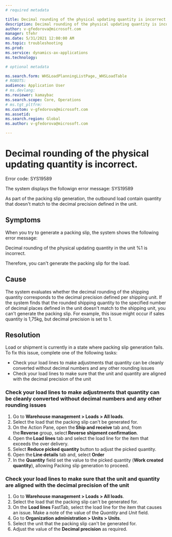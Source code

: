 ```yaml
---
# required metadata

title: Decimal rounding of the physical updating quantity is incorrect.
description: Decimal rounding of the physical updating quantity is incorrect.
author: v-gfedorova@microsoft.com
manager: tfehr
ms.date: 5/31/2021 12:00:00 AM
ms.topic: troubleshooting
ms.prod: 
ms.service: dynamics-ax-applications
ms.technology: 

# optional metadata

ms.search.form: WHSLoadPlanningListPage,_WHSLoadTable
# ROBOTS: 
audience: Application User
# ms.devlang: 
ms.reviewer: kamaybac
ms.search.scope: Core, Operations
# ms.tgt_pltfrm: 
ms.custom: v-gfedorova@microsoft.com
ms.assetid: 
ms.search.region: Global
ms.author: v-gfedorova@microsoft.com

---
```


# Decimal rounding of the physical updating quantity is incorrect.

Error code: SYS19589

The system displays the followign error message:
	SYS19589

As part of the packing slip generation, the outbound load contain quantity that doesn't match to the decimal precision defined in the unit.

## Symptoms
When you try to generate a packing slip, the system shows the following error message:

Decimal rounding of the physical updating quantity in the unit %1 is incorrect.

Therefore, you can't generate the packing slip for the load.

## Cause
The system evaluates whether the decimal rounding of the shipping quantity corresponds to the decimal precision defined per shipping unit. If the system finds that the rounded shipping quantity to the specified number of decimal places defined in the unit doesn't match to the shipping unit, you can't generate the packing slip. For example, this issue might occur if sales quantity is 1,75kg, but decimal precision is set to 1.

## Resolution
Load or shipment is currently in a state where packing slip generation fails. 
To fix this issue, complete one of the following tasks:
- Check your load lines to make adjustments that quantity can be cleanly converted without decimal numbers and any other rounding issues
- Check your load lines to make sure that the unit and quantity are aligned with the decimal precision of the unit

### Check your load lines to make adjustments that quantity can be cleanly converted without decimal numbers and any other rounding issues
   
1. Go to **Warehouse management \> Loads \> All loads**.  
1. Select the load that  the packing slip can't be generated for. 
1. On the Action Pane, open the **Ship and receive** tab and, from the **Reverse** group, select **Reverse shipment confirmation**. 
1. Open the **Load lines** tab and select the load line for the item that exceeds the over delivery. 
1. Select **Reduce picked quantity** button to adjust the picked quantity. 
1. Open the **Line details** tab and, select **Order**  
1. In the **Quantity** field set the value to the picked quantity (**Work created quantity**), allowing Packing slip generation to proceed.  

### Check your load lines to make sure that the unit and quantity are aligned with the decimal precision of the unit
 
1. Go to **Warehouse management \> Loads \> All loads**. 
1. Select the load that the packing slip can't be generated for.
1. On the **Load lines** FastTab, select the load line for the item that causes an issue. Make a note of the value of the *Quantity* and *Unit* field.
1. Go to **Organization administration \> Units \> Units**.
1. Select the unit that the packing slip can't be generated for.
1. Adjust the value of the **Decimal precision** as required.



